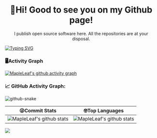 <h1 align="center">👋Hi! Good to see you on my Github page!</h1>

<p align="center">I publish open source software here. All the repositories are at your disposal.</p>

<!--   my-ticker -->    
[![Typing SVG](https://readme-typing-svg.herokuapp.com?color=%2336BCF7&center=true&vCenter=true&width=600&lines=Hi+there+👋,+I+am+xingyu+Ma;+Welcome+to+My+Profile!;Over+3+years+of+programming+experience;Always+learning+new+things+;backend+development+enthusiast+)](https://git.io/typing-svg)

<!-- Activity Graph -->
###   🖥️Activity Graph
[![MapleLeaf's github activity graph](https://github-readme-activity-graph.vercel.app/graph?username=xingyu1024&theme=github-compact)](https://github.com/ashutosh00710/github-readme-activity-graph)

<!--   GitHub stats graph -->
### 📈 GitHub Activity Graph:

<picture>
  <source media="(prefers-color-scheme: dark)" srcset="https://raw.githubusercontent.com/xingyu1024/xingyu1024/output/github-contribution-grid-snake-dark.svg" />
  <source media="(prefers-color-scheme: light)" srcset="https://raw.githubusercontent.com/xingyu1024/xingyu1024/output/github-contribution-grid-snake.svg" />
  <img alt="github-snake" src="https://raw.githubusercontent.com/zhaojun1998/xingyu1024/output/github-contribution-grid-snake-dark.svg" />
</picture>

| 😜Commit Stats                                                                                                                                       | 🤓Top Languages                                                                                                                         |
|-----------------------------------------------------------------------------------------------------------------------------------------|---------------------------------------------------------------------------------------------------------------------------|
| ![MapleLeaf's github stats](https://github-readme-stats.vercel.app/api?username=xingyu1024&show_icons=true&theme=radical&include_all_commits=true) | ![MapleLeaf's github stats](https://github-readme-stats.vercel.app/api/top-langs/?username=xingyu1024&theme=radical&layout=compact) |

![](https://github-profile-trophy.vercel.app/?username=xingyu1024&theme=radical&row=1)
